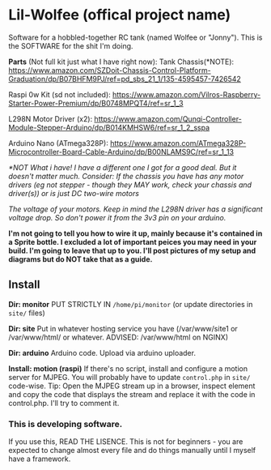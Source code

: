 # Lil-Wolfee (offical project name)
Software for a hobbled-together RC tank (named Wolfee or "Jonny").
This is the SOFTWARE for the shit I'm doing. 

**Parts** (Not full kit just what I have right now):
Tank Chassis(\*NOTE): https://www.amazon.com/SZDoit-Chassis-Control-Platform-Graduation/dp/B07BHFM9PJ/ref=pd_sbs_21_1/135-4595457-7426542

Raspi 0w Kit (sd not included): https://www.amazon.com/Vilros-Raspberry-Starter-Power-Premium/dp/B0748MPQT4/ref=sr_1_3

L298N Motor Driver (x2): https://www.amazon.com/Qunqi-Controller-Module-Stepper-Arduino/dp/B014KMHSW6/ref=sr_1_2_sspa

Arduino Nano (ATmega328P): https://www.amazon.com/ATmega328P-Microcontroller-Board-Cable-Arduino/dp/B00NLAMS9C/ref=sr_1_13


*\*NOT What i have! I have a different one I got for a good deal. But it doesn't matter much. 
Consider:
If the chassis you have has any motor drivers (eg not stepper - though they MAY work, check your chassis and driver(s)) or is just DC two-wire motors*

*The voltage of your motors. 
Keep in mind the L298N driver has a significant voltage drop. So don't power it from the 3v3 pin on your arduino.*

**I'm not going to tell you how to wire it up, mainly because it's contained in a Sprite bottle. I excluded a lot of important peices you may need in your build. I'm going to leave that up to you. I'll post pictures of my setup and diagrams but do NOT take that as a guide.**

## Install
**Dir: monitor**
PUT STRICTLY IN `/home/pi/monitor` (or update directories in `site/` files)

**Dir: site**
Put in whatever hosting service you have (/var/www/site1 or /var/www/html/ or whatever. ADVISED: /var/www/html on NGINX)

**Dir: arduino**
Arduino code. Upload via arduino uploader. 

**Install: motion (raspi)**
If there's no script, install and configure a motion server for MJPEG. You will probably have to update `control.php` in `site/` code-wise.
Tip: Open the MJPEG stream up in a browser, inspect element and copy the code that displays the stream and replace it with the code in control.php. I'll try to comment it.

### This is developing software.
If you use this, READ THE LISENCE. This is not for beginners - you are expected to change almost every file and do things manually until I myself have a framework.
